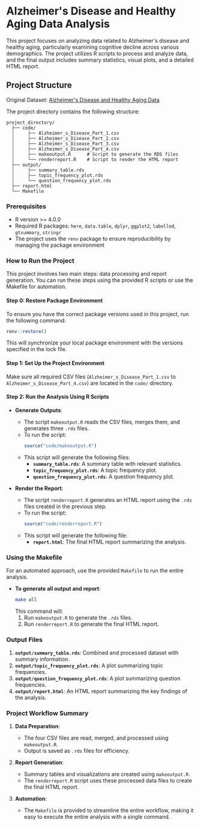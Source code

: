 # Alzheimer's Disease and Healthy Aging Data Analysis

This project focuses on analyzing data related to Alzheimer's disease and healthy aging, particularly examining cognitive decline across various demographics. The project utilizes R scripts to process and analyze data, and the final output includes summary statistics, visual plots, and a detailed HTML report.

## Project Structure

Original Dataset: [Alzheimer's Disease and Healthy Aging Data](https://data.cdc.gov/Healthy-Aging/Alzheimer-s-Disease-and-Healthy-Aging-Data/hfr9-rurv/data_preview)

The project directory contains the following structure:

```
project_directory/
  ├── code/
  │     ├── Alzheimer_s_Disease_Part_1.csv
  │     ├── Alzheimer_s_Disease_Part_2.csv
  │     ├── Alzheimer_s_Disease_Part_3.csv
  │     ├── Alzheimer_s_Disease_Part_4.csv
  │     ├── makeoutput.R      # Script to generate the RDS files
  │     └── renderreport.R    # Script to render the HTML report
  ├── output/
  │     ├── summary_table.rds
  │     ├── topic_frequency_plot.rds
  │     └── question_frequency_plot.rds
  ├── report.html
  └── Makefile
```

### Prerequisites

- R version >= 4.0.0
- Required R packages: `here`, `data.table`, `dplyr`, `ggplot2`, `labelled`, `gtsummary`, `stringr`
- The project uses the `renv` package to ensure reproducibility by managing the package environment


### How to Run the Project

This project involves two main steps: data processing and report generation. You can run these steps using the provided R scripts or use the Makefile for automation.

#### Step 0: Restore Package Environment

To ensure you have the correct package versions used in this project, run the following command:
```r
renv::restore()
```
This will synchronize your local package environment with the versions specified in the lock file.

#### Step 1: Set Up the Project Environment
Make sure all required CSV files (`Alzheimer_s_Disease_Part_1.csv` to `Alzheimer_s_Disease_Part_4.csv`) are located in the `code/` directory.

#### Step 2: Run the Analysis Using R Scripts
- **Generate Outputs**:
  - The script `makeoutput.R` reads the CSV files, merges them, and generates three `.rds` files.
  - To run the script:
    ```r
    source("code/makeoutput.R")
    ```
  - This script will generate the following files:
    - **`summary_table.rds`**: A summary table with relevant statistics.
    - **`topic_frequency_plot.rds`**: A topic frequency plot.
    - **`question_frequency_plot.rds`**: A question frequency plot.

- **Render the Report**:
  - The script `renderreport.R` generates an HTML report using the `.rds` files created in the previous step.
  - To run the script:
    ```r
    source("code/renderreport.R")
    ```
  - This script will generate the following file:
    - **`report.html`**: The final HTML report summarizing the analysis.

### Using the Makefile

For an automated approach, use the provided `Makefile` to run the entire analysis.

- **To generate all output and report**:
  ```sh
  make all
  ```
  This command will:
  1. Run `makeoutput.R` to generate the `.rds` files.
  2. Run `renderreport.R` to generate the final HTML report.

### Output Files

1. **`output/summary_table.rds`**: Combined and processed dataset with summary information.
2. **`output/topic_frequency_plot.rds`**: A plot summarizing topic frequencies.
3. **`output/question_frequency_plot.rds`**: A plot summarizing question frequencies.
4. **`output/report.html`**: An HTML report summarizing the key findings of the analysis.

### Project Workflow Summary

1. **Data Preparation**:
   - The four CSV files are read, merged, and processed using `makeoutput.R`.
   - Output is saved as `.rds` files for efficiency.

2. **Report Generation**:
   - Summary tables and visualizations are created using `makeoutput.R`.
   - The `renderreport.R` script uses these processed data files to create the final HTML report.

3. **Automation**:
   - The `Makefile` is provided to streamline the entire workflow, making it easy to execute the entire analysis with a single command.

